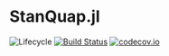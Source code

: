 # StanQuap.jl

![Lifecycle](https://img.shields.io/badge/lifecycle-experimental-orange.svg)<!--
![Lifecycle](https://img.shields.io/badge/lifecycle-maturing-blue.svg)
![Lifecycle](https://img.shields.io/badge/lifecycle-stable-green.svg)
![Lifecycle](https://img.shields.io/badge/lifecycle-retired-orange.svg)
![Lifecycle](https://img.shields.io/badge/lifecycle-archived-red.svg)
![Lifecycle](https://img.shields.io/badge/lifecycle-dormant-blue.svg) -->
[![Build Status](https://github.com/stanjulia/StanQuap.jl/workflows/CI/badge.svg?branch=master)](https://github.com/stanjulia/StanQuap.jl)
[![codecov.io](http://codecov.io/github/StanJulia/StanQuap.jl/coverage.svg?branch=master)](http://codecov.io/github/StanJulia/StanQuap.jl?branch=master)
<!--
[![Documentation](https://img.shields.io/badge/docs-stable-blue.svg)](https://StanJulia.github.io/StanQuap.jl/stable)
[![Documentation](https://img.shields.io/badge/docs-master-blue.svg)](https://StanJulia.github.io/StanQuap.jl/dev)
-->
